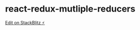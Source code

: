 # react-redux-mutliple-reducers

[Edit on StackBlitz ⚡️](https://stackblitz.com/edit/react-redux-functional-classbase-components)